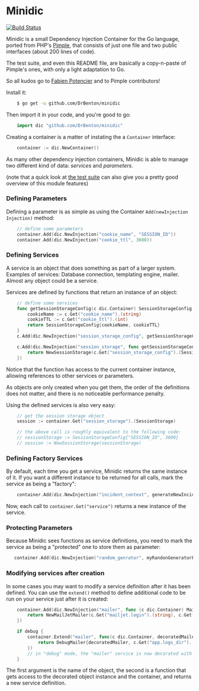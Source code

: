 # Minidic

[![Build Status](https://travis-ci.org/DrBenton/minidic.svg?branch=master)](https://travis-ci.org/DrBenton/minidic)

Minidic is a small Dependency Injection Container for the Go language, ported from PHP's [Pimple](https://github.com/silexphp/Pimple/tree/1.1), that consists
of just one file and two public interfaces (about 200 lines of code).

The test suite, and even this README file, are basically a copy-n-paste of Pimple's ones,
with only a light adaptation to Go.

So all kudos go to [Fabien Potencier](http://fabien.potencier.org/) and to Pimple contributors!


Install it:

```bash
    $ go get -u github.com/DrBenton/minidic
```

Then import it in your code, and you're good to go:

```go
    import dic "github.com/DrBenton/minidic"
```

Creating a container is a matter of instating the a `Container` interface:

```go
    container := dic.NewContainer()
```

As many other dependency injection containers, Minidic is able to manage two
different kind of data: *services* and *parameters*.

(note that a quick look at [the test suite](minidic_test.py) can also give you
 a pretty good overview of this module features)

### Defining Parameters

Defining a parameter is as simple as using the Container `Add(newInjection Injection)` method:

```go
    // define some parameters
    container.Add(dic.NewInjection("cookie_name", "SESSION_ID"))
    container.Add(dic.NewInjection("cookie_ttl", 3600))
```

### Defining Services

A service is an object that does something as part of a larger system.
Examples of services: Database connection, templating engine, mailer. Almost
any object could be a service.

Services are defined by functions that return an instance of an object:

```go
    // define some services
    func getSessionStorageConfig(c dic.Container) SessionStorageConfig {
        cookieName := c.Get("cookie_name").(string)
        cookieTTL := c.Get("cookie_ttl").(int)
        return SessionStorageConfig{cookieName, cookieTTL}
    }
    c.Add(dic.NewInjection("session_storage_config", getSessionStorageConfig))

    c.Add(dic.NewInjection("session_storage", func getSessionStorageConfig(c dic.Container) SessionStorage {
        return NewSessionStorage(c.Get("session_storage_config").(SessionStorageConfig))
    })
```

Notice that the function has access to the current container
instance, allowing references to other services or parameters.

As objects are only created when you get them, the order of the definitions
does not matter, and there is no noticeable performance penalty.

Using the defined services is also very easy:

```go
    // get the session storage object
    session := container.Get("session_storage").(SessionStorage)

    // the above call is roughly equivalent to the following code:
    // sessionStorage := SessionStorageConfig{"SESSION_ID", 3600}
    // session := NewSessionStorage(sessionStorage)
```

### Defining Factory Services

By default, each time you get a service, Minidic returns the same instance of it.
If you want a different instance to be returned for all calls, mark the service as being a "factory":

```go
    container.Add(dic.NewInjection("incident_context", generateNewIncidentContext).MarkAsFactory())
```

Now, each call to `container.Get("service")` returns a new instance of the service.

### Protecting Parameters

Because Minidic sees functions as service definitions, you need to
mark the service as being a "protected" one to store them as
parameter:

```go
   container.Add(dic.NewInjection("random_genrator", myRandonGeneratorFunction).MarkAsProtected())
```

### Modifying services after creation

In some cases you may want to modify a service definition after it has been
defined. You can use the `extend()` method to define additional code to
be run on your service just after it is created:

```go
    container.Add(dic.NewInjection("mailer", func (c dic.Container) Mailer {
        return NewMailJetMailer(c.Get("mailjet.login").(string), c.Get("mailjet.password").(string))
    })

    if debug {
        container.Extend("mailer", func(c dic.Container, decoratedMailer Mailer) Mailer {
            return DebugMailer{decoratedMailer, c.Get("app.logs_dir").(string)}
        })
        // in "debug" mode, the "mailer" service is now decorated with a DebugMailer
    }
```

The first argument is the name of the object, the second is a function that
gets access to the decorated object instance and the container, and returns a new
service definition.
